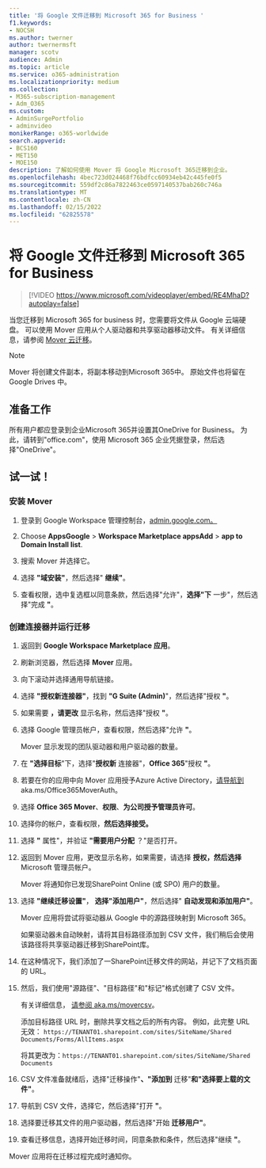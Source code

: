 ```yaml
---
title: '将 Google 文件迁移到 Microsoft 365 for Business '
f1.keywords:
- NOCSH
ms.author: twerner
author: twernermsft
manager: scotv
audience: Admin
ms.topic: article
ms.service: o365-administration
ms.localizationpriority: medium
ms.collection:
- M365-subscription-management
- Adm_O365
ms.custom:
- AdminSurgePortfolio
- adminvideo
monikerRange: o365-worldwide
search.appverid:
- BCS160
- MET150
- MOE150
description: 了解如何使用 Mover 将 Google Microsoft 365迁移到企业。
ms.openlocfilehash: 4bec723d024468f76bdfcc60934eb42c445fe0f5
ms.sourcegitcommit: 559df2c86a7822463ce0597140537bab260c746a
ms.translationtype: MT
ms.contentlocale: zh-CN
ms.lasthandoff: 02/15/2022
ms.locfileid: "62825578"
---
```

# <a name="migrate-google-files-to-microsoft-365-for-business"></a>将 Google 文件迁移到 Microsoft 365 for Business 

> [!VIDEO https://www.microsoft.com/videoplayer/embed/RE4MhaD?autoplay=false]

当您迁移到 Microsoft 365 for business 时，您需要将文件从 Google 云端硬盘。 可以使用 Mover 应用从个人驱动器和共享驱动器移动文件。 有关详细信息，请参阅 [Mover 云迁移](/sharepointmigration/mover-plan-migration)。

> [!NOTE]
> Mover 将创建文件副本，将副本移动到Microsoft 365中。 原始文件也将留在 Google Drives 中。

## <a name="before-you-start"></a>准备工作

所有用户都应登录到企业Microsoft 365并设置其OneDrive for Business。 为此，请转到"office.com"[](https://office.com)，使用 Microsoft 365 企业凭据登录，然后选择"OneDrive"。

## <a name="try-it"></a>试一试！

### <a name="install-mover"></a>安装 Mover

1. 登录到 Google Workspace 管理控制台，[admin.google.com。](https://admin.google.com)

1. Choose **AppsGoogle** >  **Workspace Marketplace appsAdd** >  **app to Domain Install list**.

1. 搜索 Mover 并选择它。

1. 选择 **"域安装"**，然后选择" **继续"**。

1. 查看权限，选中复选框以同意条款，然后选择"允许"，**选择"下** 一步"，然后选择"完成 **"**。

### <a name="create-connectors-and-run-the-migration"></a>创建连接器并运行迁移

1. 返回到 **Google Workspace Marketplace 应用**。
1. 刷新浏览器，然后选择 **Mover** 应用。
1. 向下滚动并选择通用导航链接。
1. 选择 **"授权新连接器"**，找到 **"G Suite (Admin)**"，然后选择"授权 **"**。
1. 如果需要 **，请更改** 显示名称，然后选择"授权 **"**。
1. 选择 Google 管理员帐户，查看权限，然后选择"允许 **"**。

    Mover 显示发现的团队驱动器和用户驱动器的数量。 

1. 在 **"选择目标**"下，选择"**授权新** 连接器"，**Office 365**"授权 **"**。
1. 若要在你的应用中向 Mover 应用授予Azure Active Directory，[请导航到](https://aka.ms/Office365MoverAuth) aka.ms/Office365MoverAuth。
1. 选择 **Office 365 Mover**、**权限**、**为公司授予管理员许可**。
1. 选择你的帐户，查看权限，**然后选择接受。**
1. 选择 **"** 属性"，并验证 **"需要用户分配** ？"是否打开。
1. 返回到 Mover 应用，更改显示名称，如果需要，请选择 **授权，然后选择** Microsoft 管理员帐户。

    Mover 将通知你已发现SharePoint Online (或 SPO) 用户的数量。
1. 选择 **"继续迁移设置"**， **选择"添加用户"**，然后选择" **自动发现和添加用户"**。

    Mover 应用将尝试将驱动器从 Google 中的源路径映射到 Microsoft 365。 

    如果驱动器未自动映射，请将其目标路径添加到 CSV 文件，我们稍后会使用该路径将共享驱动器迁移到SharePoint库。 

1. 在这种情况下，我们添加了一SharePoint迁移文件的网站，并记下了文档页面的 URL。 
1. 然后，我们使用"源路径"、"目标路径"和"标记"格式创建了 CSV 文件。 

    有关详细信息， [请参阅 aka.ms/movercsv](/sharepointmigration/mover-create-migration-csv)。

    添加目标路径 URL 时，删除共享文档之后的所有内容。 例如，此完整 URL 无效： `https://TENANT01.sharepoint.com/sites/SiteName/Shared Documents/Forms/AllItems.aspx`

    将其更改为：`https://TENANT01.sharepoint.com/sites/SiteName/Shared Documents`

1. CSV 文件准备就绪后，选择"迁移操作"**、"添加到** 迁移"**和"选择要上载的文件"**。
1. 导航到 CSV 文件，选择它，然后选择"打开 **"**。
1. 选择要迁移其文件的用户驱动器，然后选择"开始 **迁移用户"**。
1. 查看迁移信息，选择开始迁移时间，同意条款和条件，然后选择"继续 **"**。

Mover 应用将在迁移过程完成时通知你。